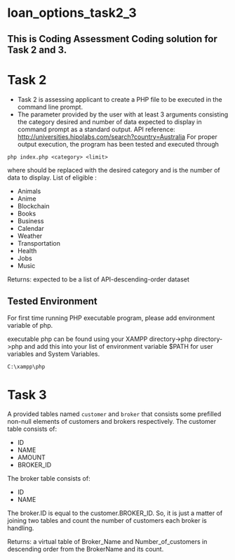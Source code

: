 # loan_options_task2_3

## This is Coding Assessment Coding solution for Task 2 and 3.

# Task 2

- Task 2 is assessing applicant to create a PHP file to be executed in the command line prompt. 
- The parameter provided by the user with at least 3 arguments consisting the category desired and number of data expected to display in command prompt as a standard output.
API reference: http://universities.hipolabs.com/search?country=Australia
For proper output execution, the program has been tested and executed through

`php index.php <category> <limit>`

where <category> should be replaced with the desired category and <limit> is the number of data to display.
List of eligible <category>:
* Animals
* Anime
* Blockchain
* Books
* Business
* Calendar
* Weather
* Transportation
* Health
* Jobs
* Music

Returns: expected to be a list of API-descending-order dataset

## Tested Environment

For first time running PHP executable program, please add environment variable of php.

executable php can be found using your XAMPP directory->php directory->php and add this into your list of environment variable $PATH for user variables and System Variables.

`C:\xampp\php`

# Task 3
A provided tables named `customer` and `broker` that consists some prefilled non-null elements of customers and brokers respectively.
The customer table consists of:
* ID
* NAME
* AMOUNT
* BROKER_ID

The broker table consists of:
* ID
* NAME

The broker.ID is equal to the customer.BROKER_ID. So, it is just a matter of joining two tables and count the number of customers each broker is handling.

Returns: a virtual table of Broker_Name and Number_of_customers in descending order from the BrokerName and its count.


